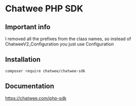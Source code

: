 # Chatwee PHP SDK
## Important info
I removed all the prefixes from the class names, so instead of ChatweeV2_Configuration you just use Configuration
## Installation
```
composer require chatwee/chatwee-sdk
```
## Documentation
https://chatwee.com/php-sdk
